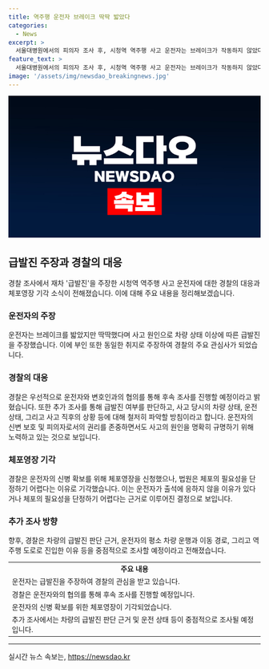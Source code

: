 ```yaml
---
title: 역주행 운전자 브레이크 딱딱 밟았다
categories:
  - News
excerpt: >
  서울대병원에서의 피의자 조사 후, 시청역 역주행 사고 운전자는 브레이크가 작동하지 않았다며 급발진 주장. 경찰은 첫 조사라 공식 발표는 최소화하고 후속 조사를 위해 피의자 및 변호인과 협의할 예정. 체포영장은 기각되었으나, 추가 조사에서는 급발진 판단 근거 등을 물어볼 예정. 사람들의 호기심을 자극하는 중요한 사건이라고 보인다.
feature_text: >
  서울대병원에서의 피의자 조사 후, 시청역 역주행 사고 운전자는 브레이크가 작동하지 않았다며 급발진 주장. 경찰은 첫 조사라 공식 발표는 최소화하고 후속 조사를 위해 피의자 및 변호인과 협의할 예정. 체포영장은 기각되었으나, 추가 조사에서는 급발진 판단 근거 등을 물어볼 예정. 사람들의 호기심을 자극하는 중요한 사건이라고 보인다.
image: '/assets/img/newsdao_breakingnews.jpg'
---
```


<p><img src="/assets/img/newsdao_breakingnews.jpg" alt="flaretime 속보" /></p>

<h2 data-ke-size="size26">급발진 주장과 경찰의 대응</h2>

<p data-ke-size="size16">경찰 조사에서 재차 '급발진'을 주장한 시청역 역주행 사고 운전자에 대한 경찰의 대응과 체포영장 기각 소식이 전해졌습니다. 이에 대해 주요 내용을 정리해보겠습니다.</p>

<h3>운전자의 주장</h3>

<p data-ke-size="size16">운전자는 브레이크를 밟았지만 딱딱했다며 사고 원인으로 차량 상태 이상에 따른 급발진을 주장했습니다. 이에 부인 또한 동일한 취지로 주장하여 경찰의 주요 관심사가 되었습니다.</p>

<h3>경찰의 대응</h3>

<p data-ke-size="size16">경찰은 우선적으로 운전자와 변호인과의 협의를 통해 후속 조사를 진행할 예정이라고 밝혔습니다. 또한 추가 조사를 통해 급발진 여부를 판단하고, 사고 당시의 차량 상태, 운전 상태, 그리고 사고 직후의 상황 등에 대해 철저히 파악할 방침이라고 합니다. 운전자의 신변 보호 및 피의자로서의 권리를 존중하면서도 사고의 원인을 명확히 규명하기 위해 노력하고 있는 것으로 보입니다.</p>

<h3>체포영장 기각</h3>

<p data-ke-size="size16">경찰은 운전자의 신병 확보를 위해 체포영장을 신청했으나, 법원은 체포의 필요성을 단정하기 어렵다는 이유로 기각했습니다. 이는 운전자가 출석에 응하지 않을 이유가 있다거나 체포의 필요성을 단정하기 어렵다는 근거로 이루어진 결정으로 보입니다.</p>

<h3>추가 조사 방향</h3>

<p data-ke-size="size16">향후, 경찰은 차량의 급발진 판단 근거, 운전자의 평소 차량 운행과 이동 경로, 그리고 역주행 도로로 진입한 이유 등을 중점적으로 조사할 예정이라고 전해졌습니다.</p>

<table>
    <tr>
        <td style="text-align: center; height: 17px;"><b>주요 내용</b></td>
    </tr>
    <tr>
        <td>운전자는 급발진을 주장하여 경찰의 관심을 받고 있습니다.</td>
    </tr>
    <tr>
        <td>경찰은 운전자와의 협의를 통해 후속 조사를 진행할 예정입니다.</td>
    </tr>
    <tr>
        <td>운전자의 신병 확보를 위한 체포영장이 기각되었습니다.</td>
    </tr>
    <tr>
        <td>추가 조사에서는 차량의 급발진 판단 근거 및 운전 상태 등이 중점적으로 조사될 예정입니다.</td>
    </tr>
</table>

<p><hr></p>
실시간 뉴스 속보는, <a href="https://newsdao.kr" rel="dofollow">https://newsdao.kr</a>


